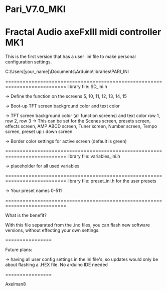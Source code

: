 # Pari_V7.0_MKI
 Fractal Audio axeFxIII midi controller MK1 
 ===========================================================================
 
 This is the first version that has a user .ini file to make personal configuration settings.
 
 C:\Users\[your_name]\Documents\Arduino\libraries\PARI_INI
 
 
 ===========================================================================
 library file: SD_ini.h
 
 -> Define the function on the screens 5, 10, 11, 12, 13, 14, 15
 
 -> Boot-up TFT screen background color and text color
 
 -> TFT screen background color (all function screens) and  text color row 1, row 2, row 3
    -> This can be set for the Scenes screen, presets screen, effects screen, AMP ABCD screen, Tuner screen, Number screen, Tempo screen, preset up / down screen.
 
 -> Border color settings for active screen (default is green)
 
 ===========================================================================
 library file:  variables_ini.h 
 
  -> placeholder for all used variables
  
 =========================================================================== 
 library file: preset_ini.h for the user presets  
 
  -> Your preset names 0-511
  
 ===========================================================================  
 
 
 What is the benefit?
 
 With this file separated from the .ino files,  you can flash new software versions, without effecting your own settings.


================

Future plans:

-> having all user config settings in the ini file's, so updates would only be about flashing a .HEX file.  No arduino IDE needed

================


Axelman8

